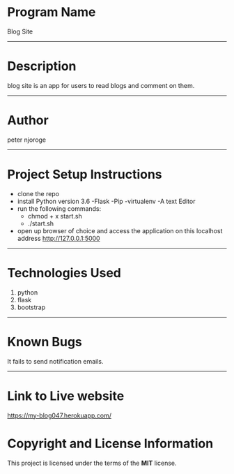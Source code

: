  # Program Name
 Blog Site
***
# Description
blog site is an app for users to read blogs and comment on them. 
***
# Author
peter njoroge
***
# Project Setup Instructions
* clone the repo
* install Python version 3.6 -Flask -Pip -virtualenv -A text Editor
* run the following commands:
    * chmod + x start.sh
    * ./start.sh
* open up browser of choice and access the application on this localhost address http://127.0.0.1:5000
***

# Technologies Used
1. python
2. flask
3. bootstrap

***
# Known Bugs
It fails to send notification emails.
***
# Link to Live website
https://my-blog047.herokuapp.com/
# Copyright and License Information
  This project is licensed under the terms of the **MIT** license.
   
